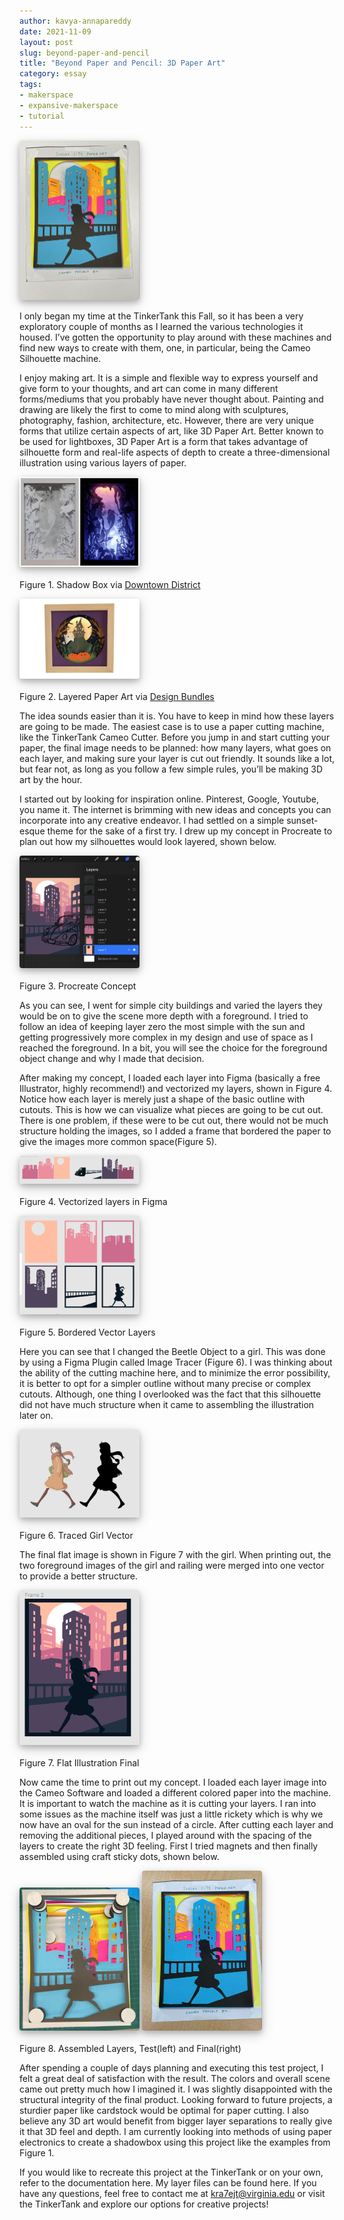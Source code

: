 ```yaml
---
author: kavya-annapareddy
date: 2021-11-09
layout: post
slug: beyond-paper-and-pencil
title: "Beyond Paper and Pencil: 3D Paper Art" 
category: essay
tags:
- makerspace
- expansive-makerspace
- tutorial
---
```

<style>
  img {
    box-shadow: 0 4px 8px 0 rgba(0, 0, 0, 0.2), 0 6px 20px 0 rgba(0, 0, 0, 0.19);
    border-radius: 4px;
    max-width: 20vw;
  }
  h2 {
    font-size: 18px; 
    text-decoration: underline; 
    color: #555;
  }
  pre.highlight {
    padding: 8px;
  }
</style>

![Silhouette art](/assets/post-media/cameo/image10.jpg)    

I only began my time at the TinkerTank this Fall, so it has been a very exploratory couple of months as I learned the various technologies it housed. I’ve gotten the opportunity to play around with these machines and find new ways to create with them, one, in particular, being the Cameo Silhouette machine.

I enjoy making art. It is a simple and flexible way to express yourself and give form to your thoughts, and art can come in many different forms/mediums that you probably have never thought about. Painting and drawing are likely the first to come to mind along with sculptures, photography, fashion, architecture, etc. However, there are very unique forms that utilize certain aspects of art, like 3D Paper Art. Better known to be used for lightboxes, 3D Paper Art is a form that takes advantage of silhouette form and real-life aspects of depth to create a three-dimensional illustration using various layers of paper.

![Shadow Box via Downtown District](/assets/post-media/cameo/image6.png)<br>    
Figure 1. Shadow Box via [Downtown District](https://www.popshopamerica.com/event/diy-downtown-3d-paper-shadow-boxes-art-class-at-rec-room/)

![Layered Paper Art via Design Bundles](/assets/post-media/cameo/image9.png)<br>    
Figure 2. Layered Paper Art via [Design Bundles](https://designbundles.net/sea-salt-and-samphire/1002862-halloween-haunted-house-shadow-box-3d-papercut-tem)

The idea sounds easier than it is. You have to keep in mind how these layers are going to be made. The easiest case is to use a paper cutting machine, like the TinkerTank Cameo Cutter. Before you jump in and start cutting your paper, the final image needs to be planned: how many layers, what goes on each layer, and making sure your layer is cut out friendly. It sounds like a lot, but fear not, as long as you follow a few simple rules, you’ll be making 3D art by the hour.

I started out by looking for inspiration online. Pinterest, Google, Youtube, you name it. The internet is brimming with new ideas and concepts you can incorporate into any creative endeavor. I had settled on a simple sunset-esque theme for the sake of a first try. I drew up my concept in Procreate to plan out how my silhouettes would look layered, shown below.

![Procreate Concept](/assets/post-media/cameo/image1.jpg)<br>    
Figure 3. Procreate Concept

As you can see, I went for simple city buildings and varied the layers they would be on to give the scene more depth with a foreground. I tried to follow an idea of keeping layer zero the most simple with the sun and getting progressively more complex in my design and use of space as I reached the foreground. In a bit, you will see the choice for the foreground object change and why I made that decision. 

After making my concept, I loaded each layer into Figma (basically a free Illustrator, highly recommend!) and vectorized my layers, shown in Figure 4. Notice how each layer is merely just a shape of the basic outline with cutouts. This is how we can visualize what pieces are going to be cut out. There is one problem, if these were to be cut out, there would not be much structure holding the images, so I added a frame that bordered the paper to give the images more common space(Figure 5).

![Vectorized layers in Figma](/assets/post-media/cameo/image7.png)<br>    
Figure 4. Vectorized layers in Figma

![Bordered Vector Layers](/assets/post-media/cameo/image5.png)<br>    
Figure 5. Bordered Vector Layers

Here you can see that I changed the Beetle Object to a girl. This was done by using a Figma Plugin called Image Tracer (Figure 6). I was thinking about the ability of the cutting machine here, and to minimize the error possibility, it is better to opt for a simpler outline without many precise or complex cutouts. Although, one thing I overlooked was the fact that this silhouette did not have much structure when it came to assembling the illustration later on.

![Traced Girl Vector](/assets/post-media/cameo/image4.png)<br>    
Figure 6. Traced Girl Vector

The final flat image is shown in Figure 7 with the girl. When printing out, the two foreground images of the girl and railing were merged into one vector to provide a better structure.

![Flat Illustration Final](/assets/post-media/cameo/image8.png)<br>    
Figure 7. Flat Illustration Final

Now came the time to print out my concept. I loaded each layer image into the Cameo Software and loaded a different colored paper into the machine. It is important to watch the machine as it is cutting your layers. I ran into some issues as the machine itself was just a little rickety which is why we now have an oval for the sun instead of a circle. After cutting each layer and removing the additional pieces, I played around with the spacing of the layers to create the right 3D feeling. First I tried magnets and then finally assembled using craft sticky dots, shown below.

![Assembled Layers, Test](/assets/post-media/cameo/image2.jpg) 
![Assembled Layers, Final](/assets/post-media/cameo/image3.jpg)<br>    
Figure 8. Assembled Layers, Test(left) and Final(right)

After spending a couple of days planning and executing this test project, I felt a great deal of satisfaction with the result. The colors and overall scene came out pretty much how I imagined it. I was slightly disappointed with the structural integrity of the final product. Looking forward to future projects, a sturdier paper like cardstock would be optimal for paper cutting. I also believe any 3D art would benefit from bigger layer separations to really give it that 3D feel and depth. I am currently looking into methods of using paper electronics to create a shadowbox using this project like the examples from Figure 1. 

If you would like to recreate this project at the TinkerTank or on your own, refer to the documentation here. My layer files can be found here. If you have any questions, feel free to contact me at <a href="mail:kra7ejt@virginia.edu">kra7ejt@virginia.edu</a> or visit the TinkerTank and explore our options for creative projects!

